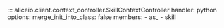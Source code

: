 ::: aliceio.client.context_controller.SkillContextController
    handler: python
    options:
      merge_init_into_class: false
      members:
        - as_
        - skill
